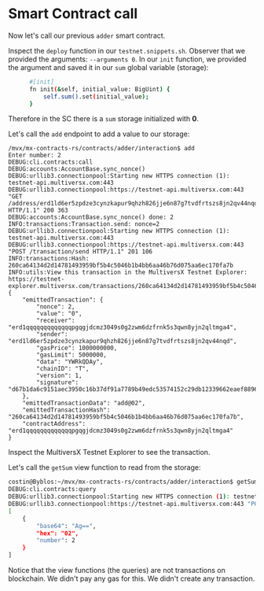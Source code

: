 # Smart Contract call

Now let's call our previous `adder` smart contract.

Inspect the `deploy` function in our `testnet.snippets.sh`. Observer that we provided the arguments: `--arguments 0`.
In our `init` function, we provided the argument and saved it in our `sum` global variable (storage):

```bash
      #[init]
      fn init(&self, initial_value: BigUint) {
          self.sum().set(initial_value);
      }
```

Therefore in the SC there is a `sum` storage initialized with **0**.

Let's call the `add` endpoint to add a value to our storage:
```
/mvx/mx-contracts-rs/contracts/adder/interaction$ add 
Enter number: 2
DEBUG:cli.contracts:call
DEBUG:accounts:AccountBase.sync_nonce()
DEBUG:urllib3.connectionpool:Starting new HTTPS connection (1): testnet-api.multiversx.com:443
DEBUG:urllib3.connectionpool:https://testnet-api.multiversx.com:443 "GET /address/erd1ld6er5zpdze3cynzkapur9qhzh826jje6n87g7tvdfrtszs8jn2qv44nqd HTTP/1.1" 200 363
DEBUG:accounts:AccountBase.sync_nonce() done: 2
INFO:transactions:Transaction.send: nonce=2
DEBUG:urllib3.connectionpool:Starting new HTTPS connection (1): testnet-api.multiversx.com:443
DEBUG:urllib3.connectionpool:https://testnet-api.multiversx.com:443 "POST /transaction/send HTTP/1.1" 201 106
INFO:transactions:Hash: 260ca64134d2d14781493959bf5b4c5046b1b4bb6aa46b76d075aa6ec170fa7b
INFO:utils:View this transaction in the MultiversX Testnet Explorer: https://testnet-explorer.multiversx.com/transactions/260ca64134d2d14781493959bf5b4c5046b1b4bb6aa46b76d075aa6ec170fa7b
{
    "emittedTransaction": {
        "nonce": 2,
        "value": "0",
        "receiver": "erd1qqqqqqqqqqqqqpgqgjdcmz3049s0g2zwm6dzfrnk5s3qwn8yjn2qltmga4",
        "sender": "erd1ld6er5zpdze3cynzkapur9qhzh826jje6n87g7tvdfrtszs8jn2qv44nqd",
        "gasPrice": 1000000000,
        "gasLimit": 5000000,
        "data": "YWRkQDAy",
        "chainID": "T",
        "version": 1,
        "signature": "d67b1da6c9151aec3950c16b37df91a7789b49edc53574152c29db12339662eaef8896566e88684b8b547f8856ee0f4afd97031ea32e49a0ea3519ca3b3e600e"
    },
    "emittedTransactionData": "add@02",
    "emittedTransactionHash": "260ca64134d2d14781493959bf5b4c5046b1b4bb6aa46b76d075aa6ec170fa7b",
    "contractAddress": "erd1qqqqqqqqqqqqqpgqgjdcmz3049s0g2zwm6dzfrnk5s3qwn8yjn2qltmga4"
}
```

Inspect the MultiversX Testnet Explorer to see the transaction.

Let's call the `getSum` view function to read from the storage:

```bash
costin@Byblos:~/mvx/mx-contracts-rs/contracts/adder/interaction$ getSum 
DEBUG:cli.contracts:query
DEBUG:urllib3.connectionpool:Starting new HTTPS connection (1): testnet-api.multiversx.com:443
DEBUG:urllib3.connectionpool:https://testnet-api.multiversx.com:443 "POST /vm-values/query HTTP/1.1" 201 525
[
    {
        "base64": "Ag==",
        "hex": "02",
        "number": 2
    }
]
```

Notice that the view functions (the queries) are not transactions on blockchain. We didn't pay any gas for this. We didn't create any transaction.